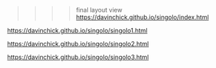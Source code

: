 >>>>final layout view
https://davinchick.github.io/singolo/index.html


https://davinchick.github.io/singolo/singolo1.html

https://davinchick.github.io/singolo/singolo2.html

https://davinchick.github.io/singolo/singolo3.html
